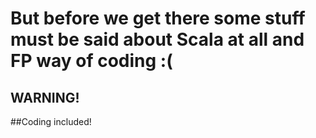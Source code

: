 # But before we get there some stuff must be said about Scala at all and FP way of coding :(


## WARNING!
##Coding included!